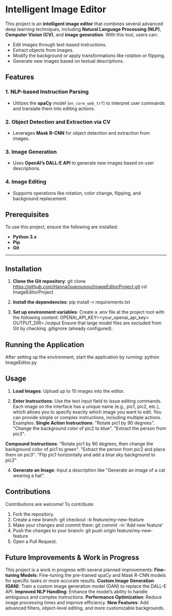 # **Intelligent Image Editor**

This project is an **intelligent image editor** that combines several advanced deep learning techniques, including **Natural Language Processing (NLP)**, **Computer Vision (CV)**, and **image generation**. With this tool, users can:

- Edit images through text-based instructions.
- Extract objects from images.
- Modify the background or apply transformations like rotation or flipping.
- Generate new images based on textual descriptions.


## **Features**

### 1. NLP-based Instruction Parsing
- Utilizes the **spaCy** model (`en_core_web_trf`) to interpret user commands and translate them into editing actions.

### 2. Object Detection and Extraction via CV
- Leverages **Mask R-CNN** for object detection and extraction from images.

### 3. Image Generation
- Uses **OpenAI’s DALL-E API** to generate new images based on user descriptions.

### 4. Image Editing
- Supports operations like rotation, color change, flipping, and background replacement.



## **Prerequisites**

To use this project, ensure the following are installed:
- **Python 3.x**
- **Pip**
- **Git**

---

## **Installation**

1. **Clone the Git repository**:
   git clone https://github.com/HannaOuanounou/ImageEditorProject.git
   cd ImageEditorProject

2. **Install the dependencies**:
    pip install -r requirements.txt

3. **Set up environment variables**:
Create a .env file at the project root with the following content:
OPENAI_API_KEY=<your_openai_api_key>
OUTPUT_DIR=./output
Ensure that large model files are excluded from Git by checking .gitignore (already configured).

## **Running the Application**

After setting up the environment, start the application by running:
python ImageEditor.py

## **Usage**

1. **Load Images**:
Upload up to 10 images into the editor.

2. **Enter Instructions**:
Use the text input field to issue editing commands. Each image on the interface has a unique name (e.g., pic1, pic2, etc.), which allows you to specify exactly which image you want to edit. You can provide simple or complex instructions, including multiple actions.
Examples:
**Single Action Instructions**:
"Rotate pic1 by 90 degrees".
"Change the background color of pic2 to blue".
"Extract the person from pic3".

**Compound Instructions**:
"Rotate pic1 by 90 degrees, then change the background color of pic1 to green".
"Extract the person from pic2 and place them on pic3".
"Flip pic1 horizontally and add a blue sky background to pic2"


4. **Generate an Image**:
Input a description like "Generate an image of a cat wearing a hat".


## **Contributions**

Contributions are welcome! To contribute:

1. Fork the repository.
2. Create a new branch:
    git checkout -b feature/my-new-feature
3. Make your changes and commit them:
    git commit -m 'Add new feature'
4. Push the changes to your branch:
    git push origin feature/my-new-feature
5. Open a Pull Request.


## **Future Improvements & Work in Progress**

This project is a work in progress with several planned improvements:
**Fine-tuning Models**:
Fine-tuning the pre-trained spaCy and Mask R-CNN models for specific tasks or more accurate results.
**Custom Image Generation (GAN)**:
Train a custom image generation model (GAN) to replace the DALL-E API.
**Improved NLP Handling**:
Enhance the model’s ability to handle ambiguous and complex instructions.
**Performance Optimization**:
Reduce image processing times and improve efficiency.
**New Features**:
Add advanced filters, object-level editing, and more customizable backgrounds.



